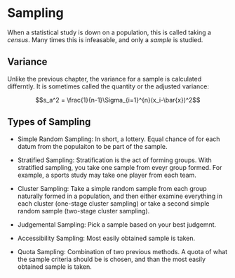 # Sampling
When a statistical study is down on a population, this is called taking a *census*. Many times this is infeasable, and only a *sample* is studied.

## Variance
Unlike the previous chapter, the variance for a sample is calculated differntly. It is sometimes called the quantity or the adjusted variance:

$$s_a^2 = \frac{1}{n-1}\Sigma_{i=1}^{n}(x_i-\bar{x})^2$$

## Types of Sampling

- Simple Random Sampling:
In short, a lottery. Equal chance of for each datum from the populaiton to be part of the sample.

- Stratified Sampling:
Stratification is the act of forming groups. With stratified sampling, you take one sample from eveyr group formed. For example, a sports study may take one player from each team.

- Cluster Sampling: 
Take a simple random sample from each group naturally formed in a population, and then either examine everything in each cluster (one-stage cluster sampling) or take a second simple random sample (two-stage cluster sampling).

- Judgemental Sampling:
Pick a sample based on your best judgemnt.

- Accessibility Sampling:
Most easily obtained sample is taken.

- Quota Sampling: 
Combination of two previous methods. A quota of what the sample criteria should be is chosen, and than the most easily obtained sample is taken.